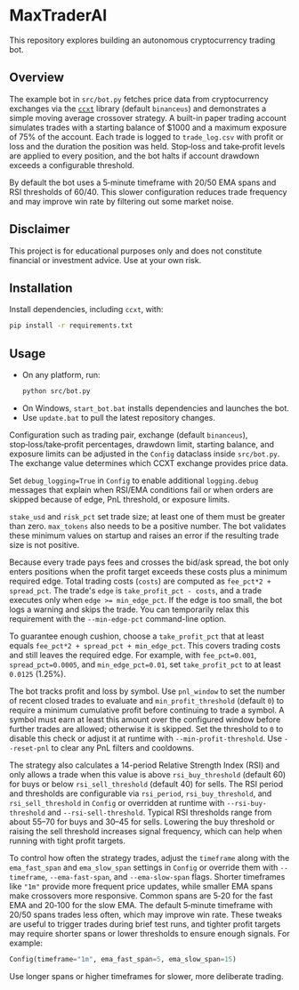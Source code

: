 # MaxTraderAI

This repository explores building an autonomous cryptocurrency trading bot.

## Overview

The example bot in `src/bot.py` fetches price data from cryptocurrency exchanges via the [`ccxt`](https://github.com/ccxt/ccxt) library (default `binanceus`) and demonstrates a simple moving average crossover strategy. A built-in paper trading account simulates trades with a starting balance of $1000 and a maximum exposure of 75% of the account. Each trade is logged to `trade_log.csv` with profit or loss and the duration the position was held. Stop‑loss and take‑profit levels are applied to every position, and the bot halts if account drawdown exceeds a configurable threshold.

By default the bot uses a 5‑minute timeframe with 20/50 EMA spans and RSI thresholds of 60/40. This slower configuration reduces trade frequency and may improve win rate by filtering out some market noise.


## Disclaimer
This project is for educational purposes only and does not constitute financial or investment advice. Use at your own risk.

## Installation
Install dependencies, including `ccxt`, with:

```bash
pip install -r requirements.txt
```

## Usage

- On any platform, run:
  ```bash
  python src/bot.py
  ```
- On Windows, `start_bot.bat` installs dependencies and launches the bot.
- Use `update.bat` to pull the latest repository changes.

Configuration such as trading pair, exchange (default `binanceus`), stop‑loss/take‑profit percentages, drawdown limit, starting balance, and exposure limits can be adjusted in the `Config` dataclass inside `src/bot.py`. The exchange value determines which CCXT exchange provides price data.

Set `debug_logging=True` in `Config` to enable additional `logging.debug` messages that explain when RSI/EMA conditions fail or when orders are skipped because of edge, PnL threshold, or exposure limits.


`stake_usd` and `risk_pct` set trade size; at least one of them must be greater than zero. `max_tokens` also needs to be a positive number. The bot validates these minimum values on startup and raises an error if the resulting trade size is not positive.

Because every trade pays fees and crosses the bid/ask spread, the bot only
enters positions when the profit target exceeds these costs plus a minimum
required edge. Total trading costs (`costs`) are computed as `fee_pct*2 + spread_pct`.
The trade's `edge` is `take_profit_pct - costs`, and a trade executes only when
`edge >= min_edge_pct`. If the edge is too small, the bot logs a warning and skips
the trade. You can temporarily relax this requirement with the
`--min-edge-pct` command-line option.

To guarantee enough cushion, choose a `take_profit_pct` that at least equals
`fee_pct*2 + spread_pct + min_edge_pct`. This covers trading costs and still
leaves the required edge. For example, with `fee_pct=0.001`, `spread_pct=0.0005`,
and `min_edge_pct=0.01`, set `take_profit_pct` to at least `0.0125` (1.25%).


The bot tracks profit and loss by symbol. Use `pnl_window` to set the number of recent closed trades to evaluate and `min_profit_threshold` (default `0`) to require a minimum cumulative profit before continuing to trade a symbol. A symbol must earn at least this amount over the configured window before further trades are allowed; otherwise it is skipped. Set the threshold to `0` to disable this check or adjust it at runtime with `--min-profit-threshold`. Use `--reset-pnl` to clear any PnL filters and cooldowns.

The strategy also calculates a 14-period Relative Strength Index (RSI) and only allows a trade when this value is above `rsi_buy_threshold` (default 60) for buys or below `rsi_sell_threshold` (default 40) for sells. The RSI period and thresholds are configurable via `rsi_period`, `rsi_buy_threshold`, and `rsi_sell_threshold` in `Config` or overridden at runtime with `--rsi-buy-threshold` and `--rsi-sell-threshold`. Typical RSI thresholds range from about 55–70 for buys and 30–45 for sells. Lowering the buy threshold or raising the sell threshold increases signal frequency, which can help when running with tight profit targets.

To control how often the strategy trades, adjust the `timeframe` along with the `ema_fast_span` and `ema_slow_span` settings in `Config` or override them with `--timeframe`, `--ema-fast-span`, and `--ema-slow-span` flags. Shorter timeframes like `"1m"` provide more frequent price updates, while smaller EMA spans make crossovers more responsive. Common spans are 5‑20 for the fast EMA and 20‑100 for the slow EMA. The default 5‑minute timeframe with 20/50 spans trades less often, which may improve win rate. These tweaks are useful to trigger trades during brief test runs, and tighter profit targets may require shorter spans or lower thresholds to ensure enough signals. For example:

```python
Config(timeframe="1m", ema_fast_span=5, ema_slow_span=15)
```

Use longer spans or higher timeframes for slower, more deliberate trading.


